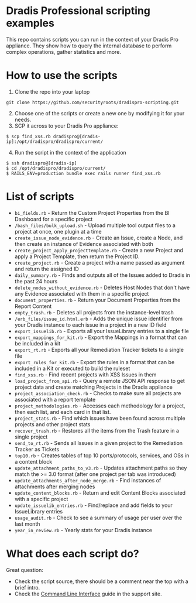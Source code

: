 # Dradis Professional scripting examples

This repo contains scripts you can run in the context of your Dradis Pro appliance. They show how to query the internal database to perform complex operations, gather statistics and more.


# How to use the scripts

1. Clone the repo into your laptop

```
git clone https://github.com/securityroots/dradispro-scripting.git
```

2. Choose one of the scripts or create a new one by modifying it for your needs.
3. SCP it across to your Dradis Pro appliance:

```
$ scp find_xss.rb dradispro@[dradis-ip]:/opt/dradispro/dradispro/current/
```

4. Run the script in the context of the application

```
$ ssh dradispro@[dradis-ip]
$ cd /opt/dradispro/dradispro/current/
$ RAILS_ENV=production bundle exec rails runner find_xss.rb
```

# List of scripts

* `bi_fields.rb` - Return the Custom Project Properties from the BI Dashboard for a specific project
* `/bash_files/bulk_upload.sh` - Upload multiple tool output files to a project at once, one plugin at a time
* `create_issue_node_evidence.rb` - Create an Issue, create a Node, and then create an instance of Evidence associated with both
* `create_project_apply_projecttemplate.rb` - Create a new Project and apply a Project Template, then return the Project ID.
* `create_project.rb` - Create a project with a name passed as argument and return the assigned ID
* `daily_summary.rb` - Finds and outputs all of the Issues added to Dradis in the past 24 hours
* `delete_nodes_without_evidence.rb` - Deletes Host Nodes that don't have any Evidence associated with them in a specific project
* `document_properties.rb` - Return your Document Properties from the Report Content
* `empty_trash.rb` - Deletes all projects from the instance-level trash
* `/erb_files/issue_id.html.erb` - Adds the unique issue identifier from your Dradis instance to each issue in a project in a new ID field
* `export_issuelib.rb` - Exports all your IssueLibrary entries to a single file
* `export_mappings_for_kit.rb` - Export the Mappings in a format that can be included in a kit
* `export_rt.rb` - Exports all your Remediation Tracker tickets to a single file
* `export_rules_for_kit.rb` - Export the rules in a format that can be included in a Kit or executed to build the ruleset
* `find_xss.rb` - Find recent projects with XSS Issues in them
* `load_project_from_api.rb` - Query a remote JSON API response to get project data and create matching Projects in the Dradis appliance
* `project_association_check.rb` - Checks to make sure all projects are associated with a report template
* `project_methodologies.rb` - Accesses each methodology for a project, then each list, and each card in that list. 
* `project_stats.rb` - Find which issues have been found across multiple projects and other project stats
* `recover_trash.rb` - Restores all the items from the Trash feature in a single project
* `send_to_rt.rb` - Sends all Issues in a given project to the Remediation Tracker as Tickets
* `top10.rb` - Creates tables of top 10 ports/protocols, services, and OSs in a content block
* `update_attachment_paths_to_v3.rb` - Updates attachment paths so they match the >= 3.0 format (after one project per tab was introduced)
* `update_attachments_after_node_merge.rb` - Find instances of attachments after merging nodes
* `update_content_blocks.rb` - Return and edit Content Blocks associated with a specific project
* `update_issuelib_entries.rb` - Find/replace and add fields to your IssueLibrary entries
* `usage_audit.rb` - Check to see a summary of usage per user over the last month
* `year_in_review.rb` - Yearly stats for your Dradis instance

# What does each script do?

Great question:

* Check the script source, there should be a comment near the top with a brief intro.
* Check the [Command Line Interface](http://securityroots.com/dradispro/support/guides/command_line/) guide in the support site.

